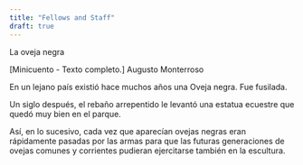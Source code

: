 ```yaml
---
title: "Fellows and Staff"
draft: true
---
```


La oveja negra

[Minicuento - Texto completo.]
Augusto Monterroso

En un lejano país existió hace muchos años una Oveja negra. Fue fusilada.

Un siglo después, el rebaño arrepentido le levantó una estatua ecuestre que quedó muy bien en el parque.

Así, en lo sucesivo, cada vez que aparecían ovejas negras eran rápidamente pasadas por las armas para que las futuras generaciones de ovejas comunes y corrientes pudieran ejercitarse también en la escultura.
